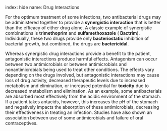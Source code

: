 index: hide
name: Drug Interactions

For the optimum treatment of some infections, two antibacterial drugs may be administered together to provide a  **synergistic interaction** that is better than the efficacy of either drug alone. A classic example of synergistic combinations is  **trimethoprim** and  **sulfamethoxazole** ( **Bactrim**). Individually, these two drugs provide only  **bacteriostatic** inhibition of bacterial growth, but combined, the drugs are  **bactericidal**.

Whereas synergistic drug interactions provide a benefit to the patient, antagonistic interactions produce harmful effects. Antagonism can occur between two antimicrobials or between antimicrobials and nonantimicrobials being used to treat other conditions. The effects vary depending on the drugs involved, but antagonistic interactions may cause loss of drug activity, decreased therapeutic levels due to increased metabolism and elimination, or increased potential for  **toxicity** due to decreased metabolism and elimination. As an example, some antibacterials are absorbed most effectively from the acidic environment of the stomach. If a patient takes antacids, however, this increases the pH of the stomach and negatively impacts the absorption of these antimicrobials, decreasing their effectiveness in treating an infection. Studies have also shown an association between use of some antimicrobials and failure of oral contraceptives.
